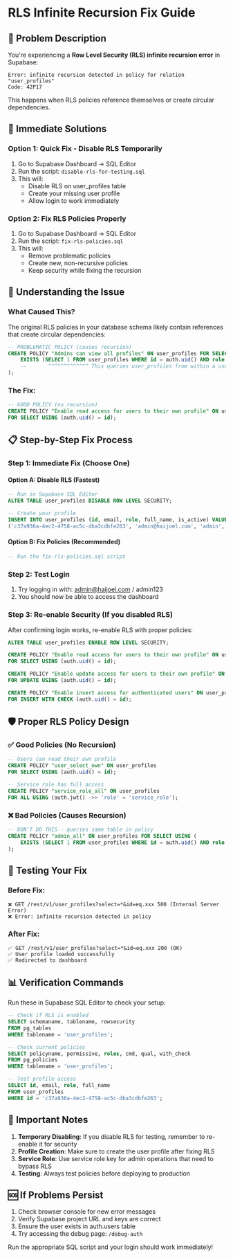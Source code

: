 # RLS Infinite Recursion Fix Guide

## 🚨 **Problem Description**
You're experiencing a **Row Level Security (RLS) infinite recursion error** in Supabase:

```
Error: infinite recursion detected in policy for relation "user_profiles"
Code: 42P17
```

This happens when RLS policies reference themselves or create circular dependencies.

## 🎯 **Immediate Solutions**

### **Option 1: Quick Fix - Disable RLS Temporarily**
1. Go to Supabase Dashboard → SQL Editor
2. Run the script: `disable-rls-for-testing.sql`
3. This will:
   - Disable RLS on user_profiles table
   - Create your missing user profile
   - Allow login to work immediately

### **Option 2: Fix RLS Policies Properly**
1. Go to Supabase Dashboard → SQL Editor
2. Run the script: `fix-rls-policies.sql`
3. This will:
   - Remove problematic policies
   - Create new, non-recursive policies
   - Keep security while fixing the recursion

## 🔧 **Understanding the Issue**

### What Caused This?
The original RLS policies in your database schema likely contain references that create circular dependencies:

```sql
-- PROBLEMATIC POLICY (causes recursion)
CREATE POLICY "Admins can view all profiles" ON user_profiles FOR SELECT USING (
    EXISTS (SELECT 1 FROM user_profiles WHERE id = auth.uid() AND role = 'admin')
    --       ^^^^^^^^^^^^^ This queries user_profiles from within a user_profiles policy!
);
```

### The Fix:
```sql
-- GOOD POLICY (no recursion)
CREATE POLICY "Enable read access for users to their own profile" ON user_profiles
FOR SELECT USING (auth.uid() = id);
```

## 📋 **Step-by-Step Fix Process**

### Step 1: Immediate Fix (Choose One)

#### Option A: Disable RLS (Fastest)
```sql
-- Run in Supabase SQL Editor
ALTER TABLE user_profiles DISABLE ROW LEVEL SECURITY;

-- Create your profile
INSERT INTO user_profiles (id, email, role, full_name, is_active) VALUES
('c37a936a-4ec2-4758-ac5c-dba3cdbfe263', 'admin@haijoel.com', 'admin', 'System Administrator', true);
```

#### Option B: Fix Policies (Recommended)
```sql
-- Run the fix-rls-policies.sql script
```

### Step 2: Test Login
1. Try logging in with: admin@haijoel.com / admin123
2. You should now be able to access the dashboard

### Step 3: Re-enable Security (If you disabled RLS)
After confirming login works, re-enable RLS with proper policies:

```sql
ALTER TABLE user_profiles ENABLE ROW LEVEL SECURITY;

CREATE POLICY "Enable read access for users to their own profile" ON user_profiles
FOR SELECT USING (auth.uid() = id);

CREATE POLICY "Enable update access for users to their own profile" ON user_profiles
FOR UPDATE USING (auth.uid() = id);

CREATE POLICY "Enable insert access for authenticated users" ON user_profiles
FOR INSERT WITH CHECK (auth.uid() = id);
```

## 🛡️ **Proper RLS Policy Design**

### ✅ **Good Policies (No Recursion)**
```sql
-- Users can read their own profile
CREATE POLICY "user_select_own" ON user_profiles
FOR SELECT USING (auth.uid() = id);

-- Service role has full access
CREATE POLICY "service_role_all" ON user_profiles
FOR ALL USING (auth.jwt() ->> 'role' = 'service_role');
```

### ❌ **Bad Policies (Causes Recursion)**
```sql
-- DON'T DO THIS - queries same table in policy
CREATE POLICY "admin_all" ON user_profiles FOR SELECT USING (
    EXISTS (SELECT 1 FROM user_profiles WHERE id = auth.uid() AND role = 'admin')
);
```

## 🔄 **Testing Your Fix**

### Before Fix:
```
❌ GET /rest/v1/user_profiles?select=*&id=eq.xxx 500 (Internal Server Error)
❌ Error: infinite recursion detected in policy
```

### After Fix:
```
✅ GET /rest/v1/user_profiles?select=*&id=eq.xxx 200 (OK)
✅ User profile loaded successfully
✅ Redirected to dashboard
```

## 📊 **Verification Commands**

Run these in Supabase SQL Editor to check your setup:

```sql
-- Check if RLS is enabled
SELECT schemaname, tablename, rowsecurity 
FROM pg_tables 
WHERE tablename = 'user_profiles';

-- Check current policies
SELECT policyname, permissive, roles, cmd, qual, with_check
FROM pg_policies 
WHERE tablename = 'user_profiles';

-- Test profile access
SELECT id, email, role, full_name 
FROM user_profiles 
WHERE id = 'c37a936a-4ec2-4758-ac5c-dba3cdbfe263';
```

## 🚨 **Important Notes**

1. **Temporary Disabling**: If you disable RLS for testing, remember to re-enable it for security
2. **Profile Creation**: Make sure to create the user profile after fixing RLS
3. **Service Role**: Use service role key for admin operations that need to bypass RLS
4. **Testing**: Always test policies before deploying to production

## 🆘 **If Problems Persist**

1. Check browser console for new error messages
2. Verify Supabase project URL and keys are correct
3. Ensure the user exists in auth.users table
4. Try accessing the debug page: `/debug-auth`

Run the appropriate SQL script and your login should work immediately!